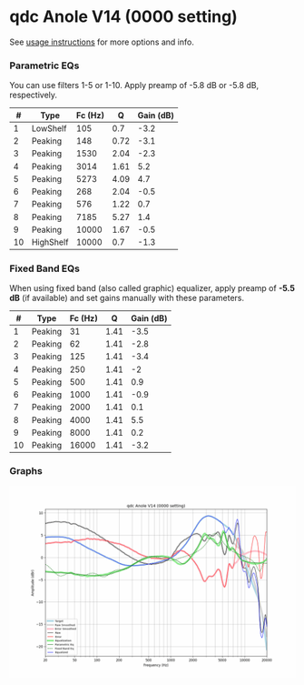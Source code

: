 # qdc Anole V14 (0000 setting)
See [usage instructions](https://github.com/jaakkopasanen/AutoEq#usage) for more options and info.

### Parametric EQs
You can use filters 1-5 or 1-10. Apply preamp of -5.8 dB or -5.8 dB, respectively.

|   # | Type      |   Fc (Hz) |    Q |   Gain (dB) |
|-----|-----------|-----------|------|-------------|
|   1 | LowShelf  |       105 | 0.7  |        -3.2 |
|   2 | Peaking   |       148 | 0.72 |        -3.1 |
|   3 | Peaking   |      1530 | 2.04 |        -2.3 |
|   4 | Peaking   |      3014 | 1.61 |         5.2 |
|   5 | Peaking   |      5273 | 4.09 |         4.7 |
|   6 | Peaking   |       268 | 2.04 |        -0.5 |
|   7 | Peaking   |       576 | 1.22 |         0.7 |
|   8 | Peaking   |      7185 | 5.27 |         1.4 |
|   9 | Peaking   |     10000 | 1.67 |        -0.5 |
|  10 | HighShelf |     10000 | 0.7  |        -1.3 |

### Fixed Band EQs
When using fixed band (also called graphic) equalizer, apply preamp of **-5.5 dB** (if available) and set gains manually with these parameters.

|   # | Type    |   Fc (Hz) |    Q |   Gain (dB) |
|-----|---------|-----------|------|-------------|
|   1 | Peaking |        31 | 1.41 |        -3.5 |
|   2 | Peaking |        62 | 1.41 |        -2.8 |
|   3 | Peaking |       125 | 1.41 |        -3.4 |
|   4 | Peaking |       250 | 1.41 |        -2   |
|   5 | Peaking |       500 | 1.41 |         0.9 |
|   6 | Peaking |      1000 | 1.41 |        -0.9 |
|   7 | Peaking |      2000 | 1.41 |         0.1 |
|   8 | Peaking |      4000 | 1.41 |         5.5 |
|   9 | Peaking |      8000 | 1.41 |         0.2 |
|  10 | Peaking |     16000 | 1.41 |        -3.2 |

### Graphs
![](./qdc%20Anole%20V14%20(0000%20setting).png)
